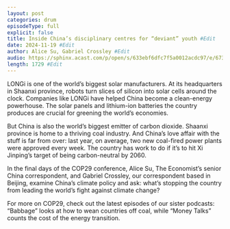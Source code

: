 ```yaml
---
layout: post
categories: drum
episodeType: full
explicit: false
title: Inside China’s disciplinary centres for “deviant” youth #Edit
date: 2024-11-19 #Edit
author: Alice Su, Gabriel Crossley #Edit
audio: https://sphinx.acast.com/p/open/s/633ebf6dfc7f5a0012acdc97/e/673cc0fb75e6ea9d68a4978e/media.mp3?tk=eyJ1aWQiOiJDQUFTIiwidGsiOiJlT3l4Q2hjciIsImFkcyI6ZmFsc2UsInNwb25zIjpmYWxzZSwidCI6IjJlODRlMDg2LTAyZTUtNGM4MS1iZjQwLTU4NzlkZWU5YjlmZCIsImluIjoiaHR0cHM6Ly9hdGVhbS1wZWdhc3VzLXB1YmxpYy1idWNrZXQtc3RhZ2luZy5zMy1ldS13ZXN0LTEuYW1hem9uYXdzLmNvbS9hdWRpby9pbnRyb19lbXB0eS5tcDMiLCJvdXQiOiJodHRwczovL2F0ZWFtLXBlZ2FzdXMtcHVibGljLWJ1Y2tldC1zdGFnaW5nLnMzLWV1LXdlc3QtMS5hbWF6b25hd3MuY29tL2F1ZGlvL291dHJvX2VtcHR5Lm1wMyIsInN0YXR1cyI6InByaXZhdGUifQ==&sig=amuDjbuVeiH1OnLJw160Xtyhu-EXeJgmkvRTlH-L2jk #Edit
length: 1729 #Edit
---
```

LONGi is one of the world’s biggest solar manufacturers. At its headquarters in Shaanxi province, robots turn slices of silicon into solar cells around the clock. Companies like LONGi have helped China become a clean-energy powerhouse. The solar panels and lithium-ion batteries the country produces are crucial for greening the world’s economies.

But China is also the world’s biggest emitter of carbon dioxide. Shaanxi province is home to a thriving coal industry. And China’s love affair with the stuff is far from over: last year, on average, two new coal-fired power plants were approved every week. The country has work to do if it’s to hit Xi Jinping’s target of being carbon-neutral by 2060.

In the final days of the COP29 conference, Alice Su, The Economist’s senior China correspondent, and Gabriel Crossley, our correspondent based in Beijing, examine China’s climate policy and ask: what’s stopping the country from leading the world’s fight against climate change?

For more on COP29, check out the latest episodes of our sister podcasts: “Babbage” looks at how to wean countries off coal, while “Money Talks” counts the cost of the energy transition.